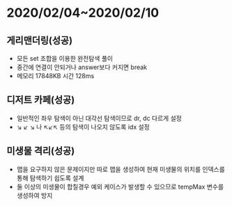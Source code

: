 # 2020/02/04~2020/02/10



## 게리맨더링(성공)

- 모든 set 조합을 이용한 완전탐색 풀이
- 중간에 연결이 안되거나 answer보다 커지면 break
- 메모리 17848KB 시간 128ms



## 디저트 카페(성공)

- 일반적인 좌우 탐색이 아닌 대각선 탐색이므로 dr, dc 다르게 설정
- ↘ ↙ ↘ 나 ↖↙↖  등의 탐색이 나오지 않도록 idx 설정



## 미생물 격리(성공)

- 맵을 요구하지 않은 문제이지만 따로 맵을 생성하여 
  현재 미생물의 위치를 인덱스를 통해 탐색하기 쉽도록 설계
- 둘 이상의 미생물이 합칠경우 예외 케이스가 발생할 수 있으므로
  tempMax 변수를 생성하여 방지

